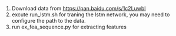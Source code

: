 1. Download data from https://pan.baidu.com/s/1c2LuwbI
2. excute run_lstm.sh for traning the lstm network, you may need to configure the path to the data.
3. run ex_fea_sequence.py for extracting features
